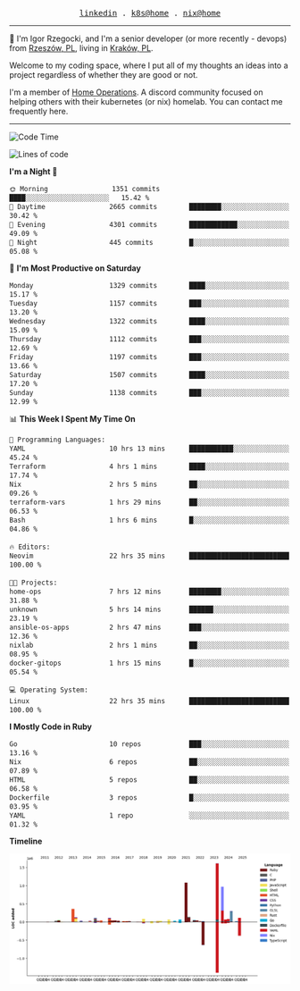 <p align="center">
  <samp>
    <a href="https://www.linkedin.com/in/ajgon">linkedin</a> .
    <a href="https://github.com/deedee-ops/k8s-gitops">k8s@home</a> .
    <a href="https://github.com/deedee-ops/nixlab">nix@home</a>
  </samp>
</p>

----------------------------------------------------------------

:wave: I'm Igor Rzegocki, and I'm a senior developer (or more recently - devops) from [Rzeszów, PL](https://en.wikipedia.org/wiki/Rzesz%C3%B3w), living in [Kraków, PL](https://en.wikipedia.org/wiki/Krak%C3%B3w).

Welcome to my coding space, where I put all of my thoughts an ideas into a project regardless of whether they are good or not.

I'm a member of [Home Operations](https://discord.gg/home-operations). A discord community focused on helping others with their kubernetes (or nix) homelab. You can contact me frequently here.

----------------------------------------------------------------

<!--START_SECTION:waka-->
![Code Time](http://img.shields.io/badge/Code%20Time-597%20hrs%2011%20mins-blue)

![Lines of code](https://img.shields.io/badge/From%20Hello%20World%20I%27ve%20Written-6.0%20million%20lines%20of%20code-blue)

**I'm a Night 🦉** 

```text
🌞 Morning                1351 commits        ████░░░░░░░░░░░░░░░░░░░░░   15.42 % 
🌆 Daytime                2665 commits        ████████░░░░░░░░░░░░░░░░░   30.42 % 
🌃 Evening                4301 commits        ████████████░░░░░░░░░░░░░   49.09 % 
🌙 Night                  445 commits         █░░░░░░░░░░░░░░░░░░░░░░░░   05.08 % 
```
📅 **I'm Most Productive on Saturday** 

```text
Monday                   1329 commits        ████░░░░░░░░░░░░░░░░░░░░░   15.17 % 
Tuesday                  1157 commits        ███░░░░░░░░░░░░░░░░░░░░░░   13.20 % 
Wednesday                1322 commits        ████░░░░░░░░░░░░░░░░░░░░░   15.09 % 
Thursday                 1112 commits        ███░░░░░░░░░░░░░░░░░░░░░░   12.69 % 
Friday                   1197 commits        ███░░░░░░░░░░░░░░░░░░░░░░   13.66 % 
Saturday                 1507 commits        ████░░░░░░░░░░░░░░░░░░░░░   17.20 % 
Sunday                   1138 commits        ███░░░░░░░░░░░░░░░░░░░░░░   12.99 % 
```


📊 **This Week I Spent My Time On** 

```text
💬 Programming Languages: 
YAML                     10 hrs 13 mins      ███████████░░░░░░░░░░░░░░   45.24 % 
Terraform                4 hrs 1 mins        ████░░░░░░░░░░░░░░░░░░░░░   17.74 % 
Nix                      2 hrs 5 mins        ██░░░░░░░░░░░░░░░░░░░░░░░   09.26 % 
terraform-vars           1 hrs 29 mins       ██░░░░░░░░░░░░░░░░░░░░░░░   06.53 % 
Bash                     1 hrs 6 mins        █░░░░░░░░░░░░░░░░░░░░░░░░   04.86 % 

🔥 Editors: 
Neovim                   22 hrs 35 mins      █████████████████████████   100.00 % 

🐱‍💻 Projects: 
home-ops                 7 hrs 12 mins       ████████░░░░░░░░░░░░░░░░░   31.88 % 
unknown                  5 hrs 14 mins       ██████░░░░░░░░░░░░░░░░░░░   23.19 % 
ansible-os-apps          2 hrs 47 mins       ███░░░░░░░░░░░░░░░░░░░░░░   12.36 % 
nixlab                   2 hrs 1 mins        ██░░░░░░░░░░░░░░░░░░░░░░░   08.95 % 
docker-gitops            1 hrs 15 mins       █░░░░░░░░░░░░░░░░░░░░░░░░   05.54 % 

💻 Operating System: 
Linux                    22 hrs 35 mins      █████████████████████████   100.00 % 
```

**I Mostly Code in Ruby** 

```text
Go                       10 repos            ███░░░░░░░░░░░░░░░░░░░░░░   13.16 % 
Nix                      6 repos             ██░░░░░░░░░░░░░░░░░░░░░░░   07.89 % 
HTML                     5 repos             ██░░░░░░░░░░░░░░░░░░░░░░░   06.58 % 
Dockerfile               3 repos             █░░░░░░░░░░░░░░░░░░░░░░░░   03.95 % 
YAML                     1 repo              ░░░░░░░░░░░░░░░░░░░░░░░░░   01.32 % 
```



**Timeline**

![Lines of Code chart](https://raw.githubusercontent.com/ajgon/ajgon/master/assets/bar_graph.png)


<!--END_SECTION:waka-->
